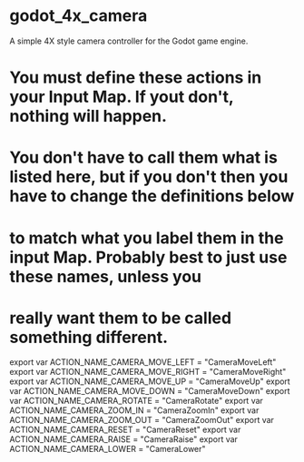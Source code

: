 # godot_4x_camera
A simple 4X style camera controller for the Godot game engine.

# You must define these actions in your Input Map. If yout don't, nothing will happen. 
# You don't have to call them what is listed here, but if you don't then you have to change the definitions below
# to match what you label them in the input Map. Probably best to just use these names, unless you
# really want them to be called something different.

export var ACTION_NAME_CAMERA_MOVE_LEFT = "CameraMoveLeft"
export var ACTION_NAME_CAMERA_MOVE_RIGHT = "CameraMoveRight"
export var ACTION_NAME_CAMERA_MOVE_UP = "CameraMoveUp"
export var ACTION_NAME_CAMERA_MOVE_DOWN = "CameraMoveDown"
export var ACTION_NAME_CAMERA_ROTATE = "CameraRotate"
export var ACTION_NAME_CAMERA_ZOOM_IN = "CameraZoomIn"
export var ACTION_NAME_CAMERA_ZOOM_OUT = "CameraZoomOut"
export var ACTION_NAME_CAMERA_RESET = "CameraReset"
export var ACTION_NAME_CAMERA_RAISE = "CameraRaise"
export var ACTION_NAME_CAMERA_LOWER = "CameraLower"
